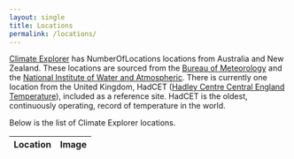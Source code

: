 ```yaml
---
layout: single
title: Locations
permalink: /locations/
---
```


[Climate Explorer](https://climateexplorer.net/) has NumberOfLocations locations from Australia and New Zealand. These locations are sourced from the [Bureau of Meteorology](http://www.bom.gov.au/) and the [National Institute of Water and Atmospheric](https://niwa.co.nz/). There is currently one location from the United Kingdom, HadCET ([Hadley Centre Central England Temperature](https://www.metoffice.gov.uk/hadobs/hadcet/cet_info_mean.html)), included as a reference site. HadCET is the oldest, continuously operating, record of temperature in the world.

Below is the list of Climate Explorer locations.

| Location | Image |
|---|---|

